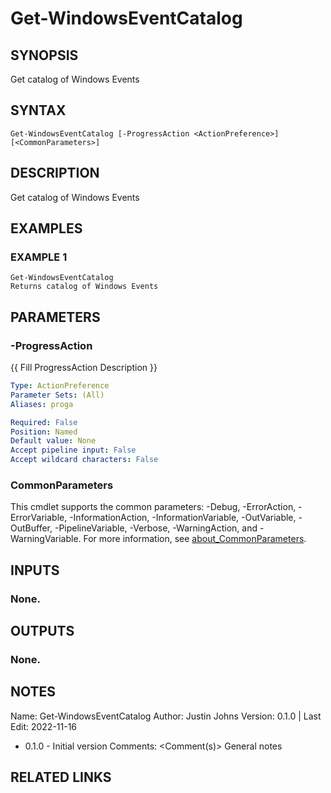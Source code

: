 # Get-WindowsEventCatalog

## SYNOPSIS
Get catalog of Windows Events

## SYNTAX

```
Get-WindowsEventCatalog [-ProgressAction <ActionPreference>] [<CommonParameters>]
```

## DESCRIPTION
Get catalog of Windows Events

## EXAMPLES

### EXAMPLE 1
```
Get-WindowsEventCatalog
Returns catalog of Windows Events
```

## PARAMETERS

### -ProgressAction
{{ Fill ProgressAction Description }}

```yaml
Type: ActionPreference
Parameter Sets: (All)
Aliases: proga

Required: False
Position: Named
Default value: None
Accept pipeline input: False
Accept wildcard characters: False
```

### CommonParameters
This cmdlet supports the common parameters: -Debug, -ErrorAction, -ErrorVariable, -InformationAction, -InformationVariable, -OutVariable, -OutBuffer, -PipelineVariable, -Verbose, -WarningAction, and -WarningVariable. For more information, see [about_CommonParameters](http://go.microsoft.com/fwlink/?LinkID=113216).

## INPUTS

### None.
## OUTPUTS

### None.
## NOTES
Name:     Get-WindowsEventCatalog
Author:   Justin Johns
Version:  0.1.0 | Last Edit: 2022-11-16
- 0.1.0 - Initial version
Comments: \<Comment(s)\>
General notes

## RELATED LINKS
